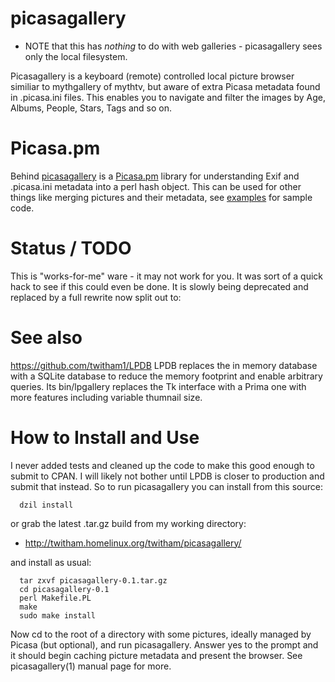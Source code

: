 # picasagallery

* NOTE that this has *nothing* to do with web galleries -
picasagallery sees only the local filesystem.

Picasagallery is a keyboard (remote) controlled local picture browser
similiar to mythgallery of mythtv, but aware of extra Picasa metadata
found in .picasa.ini files.  This enables you to navigate and filter
the images by Age, Albums, People, Stars, Tags and so on.

# Picasa.pm

Behind [picasagallery](bin/picasagallery) is a
[Picasa.pm](lib/Picasa.pm) library for understanding Exif and
.picasa.ini metadata into a perl hash object.  This can be used for
other things like merging pictures and their metadata, see
[examples](examples) for sample code.

# Status / TODO

This is "works-for-me" ware - it may not work for you.  It was sort of
a quick hack to see if this could even be done.  It is slowly being
deprecated and replaced by a full rewrite now split out to:

# See also

https://github.com/twitham1/LPDB LPDB replaces the in memory database
with a SQLite database to reduce the memory footprint and enable
arbitrary queries.  Its bin/lpgallery replaces the Tk interface with a
Prima one with more features including variable thumnail size.

# How to Install and Use

I never added tests and cleaned up the code to make this good enough
to submit to CPAN.  I will likely not bother until LPDB is closer to
production and submit that instead.  So to run picasagallery you can
install from this source:

```
  dzil install
```

or grab the latest .tar.gz build from my working directory:

* http://twitham.homelinux.org/twitham/picasagallery/

and install as usual:
```
  tar zxvf picasagallery-0.1.tar.gz
  cd picasagallery-0.1
  perl Makefile.PL
  make
  sudo make install
```
Now cd to the root of a directory with some pictures, ideally managed
by Picasa (but optional), and run picasagallery.  Answer yes to the
prompt and it should begin caching picture metadata and present the
browser.  See picasagallery(1) manual page for more.
